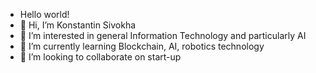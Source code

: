 - Hello world!
- 👋 Hi, I’m Konstantin Sivokha
- 👀 I’m interested in general Information Technology and particularly AI 
- 🌱 I’m currently learning Blockchain, AI, robotics technology
- 💞️ I’m looking to collaborate on start-up 


<!---
KonstantinSN/KonstantinSN is a ✨ special ✨ repository because its `README.md` (this file) appears on your GitHub profile.
You can click the Preview link to take a look at your changes.
--->
